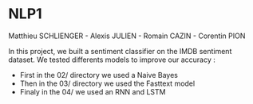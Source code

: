 # NLP1

Matthieu SCHLIENGER - Alexis JULIEN - Romain CAZIN - Corentin PION

In this project, we built a sentiment classifier on the IMDB sentiment dataset.
We tested differents models to improve our accuracy :
- First in the 02/ directory we used a Naive Bayes
- Then in the 03/ directory we used the Fasttext model
- Finaly in the 04/ we used an RNN and LSTM
